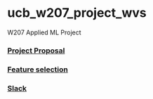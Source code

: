 # ucb_w207_project_wvs
W207 Applied ML Project
### [Project Proposal](https://docs.google.com/document/d/1HFBItpqTPGCUiYho24AO586iblVFDwQmnjJ06mZX0kk/edit)
### [Feature selection](https://docs.google.com/spreadsheets/d/12bEzsJ2b3kLqW0I8Zmp62Ajh3bas05tj2mzqN5cY87c/edit)
### [Slack](https://app.slack.com/client/T0WA5NWKG/C0310PXRN9G)
